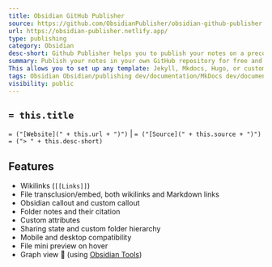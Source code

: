 ```yaml
---
title: Obsidian GitHub Publisher
source: https://github.com/ObsidianPublisher/obsidian-github-publisher
url: https://obsidian-publisher.netlify.app/
type: publishing
category: Obsidian
desc-short: Github Publisher helps you to publish your notes on a preconfigured GitHub repository, for free, and more!
summary: Publish your notes in your own GitHub repository for free and do whatever you want with them.
This allows you to set up any template: Jekyll, Mkdocs, Hugo, or custom-made ones!
tags: Obsidian Obsidian/publishing dev/documentation/MkDocs dev/documentation/MkDocs/material
visibility: public
---
```


## `= this.title`
`= ("[Website](" + this.url + ")")` | `= ("[Source](" + this.source + ")")`
`= ("> " + this.desc-short)`

## Features
- Wikilinks (`[[Links]]`)
-  File transclusion/embed, both wikilinks and Markdown links
-  Obsidian callout and custom callout
-  Folder notes and their citation
-  Custom attributes
-  Sharing state and custom folder hierarchy
-  Mobile and desktop compatibility
-  File mini preview on hover
-  Graph view 🎉 (using [Obsidian Tools](https://github.com/mfarragher/obsidiantools))